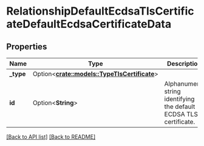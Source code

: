 # RelationshipDefaultEcdsaTlsCertificateDefaultEcdsaCertificateData

## Properties

Name | Type | Description | Notes
------------ | ------------- | ------------- | -------------
**_type** | Option<[**crate::models::TypeTlsCertificate**](TypeTlsCertificate.md)> |  | 
**id** | Option<**String**> | Alphanumeric string identifying the default ECDSA TLS certificate. | 

[[Back to API list]](../README.md#documentation-for-api-endpoints) [[Back to README]](../README.md)


